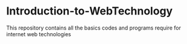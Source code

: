 # Introduction-to-WebTechnology
This repository contains all the basics codes and programs require for internet web technologies 
